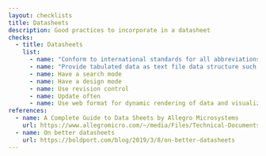 ```yaml
---
layout: checklists
title: Datasheets
description: Good practices to incorporate in a datasheet
checks:
  - title: Datasheets
    list:
      - name: "Conform to international standards for all abbreviations, terms, symbols, and schematic symbols"
      - name: "Provide tabulated data as text file data structure such as <code>CSV</code>, <code>XML</code>, <code>JSON</code>, <code>YAML</code>"
      - name: Have a search mode
      - name: Have a design mode
      - name: Use revision control
      - name: Update often
      - name: Use web format for dynamic rendering of data and visualizations
references:
  - name: A Complete Guide to Data Sheets by Allegro Microsystems
    url: https://www.allegromicro.com/~/media/Files/Technical-Documents/pub26000-Complete-Guide-To-Datasheets.ashx
  - name: On better datasheets
    url: https://boldport.com/blog/2019/3/8/on-better-datasheets
---
```

